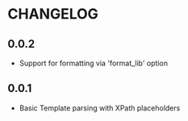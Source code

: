 # CHANGELOG

## 0.0.2

- Support for formatting via 'format_lib' option

## 0.0.1

- Basic Template parsing with XPath placeholders